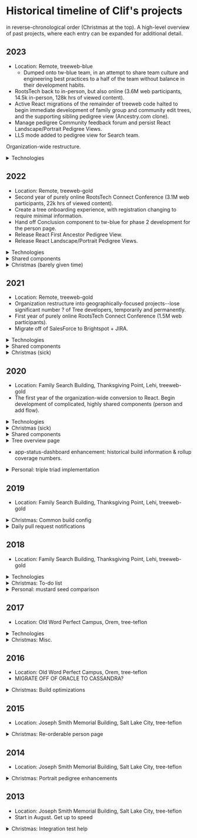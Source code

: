 # Historical timeline of Clif's projects

in reverse-chronological order (Christmas at the top). A high-level overview of past projects, where each entry can be expanded for additional detail.

<!--- 

LINKS FOR STATS:

Package count (filter to @fs/zion): https://www.familysearch.org/frontier/dashboard/package (does not include individual counts of all zion-ui components)
Build time: https://www.familysearch.org/frontier/dashboard/zion-builds

--->


## 2023

- Location: Remote, treeweb-blue
	- Dumped onto tw-blue team, in an attempt to share team culture and engineering best practices to a half of the team without balance in their development habits.
- RootsTech back to in-person, but also online (3.6M web participants, 14.5k in-person, 128k hrs of viewed content).
- Active React migrations of the remainder of treeweb code halted to begin immediate development of family group and community edit trees, and the supporting sibling pedigree view (Ancestry.com clone).
- Manage pedigree Community feedback forum and persist React Landscape/Portrait Pedigree Views.
- LLS mode added to pedigree view for Search team.

Organization-wide restructure.

<details>
<summary>Technologies</summary>

- All babylon components moved to zion.
- Zion: GitHub monorepo of 131 (+104 zion-ui) components with 50-minute build time (v13)
    - React, Storybook, Yarn, Linaria, Lerna, Babel, Jest, Cypress, NX (not really), ESLint8, Prettier, Travis CI, node 20
- Heroku, moving next year to pure AWS machines
- Akamai
- JavaScript: React (Polymer = deprecated)
- CloudBees (formerly ElectricFlow), moving next year to pure GitHub action builds
- SauceLabs
- Slack + Microsoft Teams
- Convert from VersionOne project management to JIRA, with some significant drawbacks

</details>

## 2022

- Location: Remote, treeweb-gold
- Second year of purely online RootsTech Connect Conference (3.1M web participants, 22k hrs of viewed content).
- Create a tree onboarding experience, with registration changing to require minimal information.
- Hand off Conclusion component to tw-blue for phase 2 development for the person page.
- Release React First Ancestor Pedigree View.
- Release React Landscape/Portrait Pedigree Views.

<details>
<summary>Technologies</summary>

- Zion: GitHub monorepo of 113 (+60 zion-ui) components with 60-minute build time (v12)
    - React, Storybook, Yarn, Linaria, Lerna, Babel, Jest, NX, ESLint7, Prettier, Travis CI, node 16, terrible MFA SSO

</details>

<details>
<summary>Shared components</summary>

- React: Forms AddFindFlow, Pedigree View
- Polymer: birch-standards-picker, birch-typeahead, fs-add-person, fs-cache, fs-change-summary, fs-collapsable-card, fs-copy-pid, fs-couple-renderer, fs-decorated-text, fs-demo, fs-descendancy, fs-dialog, fs-duplicate-not-a-match, fs-family-members, fs-fanchart, fs-find-page, fs-helplet, fs-horizontal-scroller, fs-indicators, fs-life-events, fs-list-page, fs-more-less, fs-pedigree, fs-pedigree-data-service, fs-permissions, fs-person-card, fs-person-data-service, fs-person-notes, fs-person-page, fs-person-summary, fs-person-tile, fs-person-timeline, fs-prompt, fs-relationship-calc, fs-research-help-page, fs-research-help-service, fs-reservations, fs-soft-launch, fs-temple, fs-test-component, fs-todo-list, fs-tree-changelog, fs-tree-common-routing, fs-tree-conclusion, fs-tree-is-authorized, fs-tree-name-template, fs-tree-navigation, fs-tree-onboarding-flow, fs-tree-person-ordinances, fs-tree-person-renderer, fs-tree-recents, fs-user-preferences-service, fs-user-service, fs-walkme, fs-watch, inert, resettable-properties-behavior, styles-wc, tree-data-handler, wc-i18n

</details>

<details>
<summary>Christmas (barely given time)</summary>

- Create React Descendancy view (recursive node, initial styling, connector lines, hover, expansion, collapse, data fetching)

</details>

## 2021

- Location: Remote, treeweb-gold
- Organization restructure into geographically-focused projects--lose significant number ? of Tree developers, temporarily and permanently.
- First year of purely online RootsTech Connect Conference (1.5M web participants).
- Migrate off of SalesForce to Brightspot + JIRA.

<details>
<summary>Technologies</summary>

- Zion: GitHub monorepo of 100+ components with 50-minute build time (v10)
    - React, Storybook, Yarn, Linaria, Lerna, Babel, Jest, Travis CI, node 14

</details>

<details>
<summary>Shared components</summary>

- Forms (complete performance overhaul conversion from Formik to react-hook-form)
- React: AddFindFlow, Conclusion, First Ancestor Pedigree View
- Polymer: birch-standards-picker, birch-typeahead, fs-add-person, fs-cache, fs-change-summary, fs-collapsable-card, fs-copy-pid, fs-couple-renderer, fs-decorated-text, fs-demo, fs-descendancy, fs-dialog, fs-duplicate-not-a-match, fs-family-members, fs-fanchart, fs-find-page, fs-helplet, fs-horizontal-scroller, fs-indicators, fs-life-events, fs-list-page, fs-more-less, fs-pedigree, fs-pedigree-data-service, fs-permissions, fs-person-card, fs-person-data-service, fs-person-notes, fs-person-page, fs-person-summary, fs-person-tile, fs-person-timeline, fs-prompt, fs-relationship-calc, fs-research-help-page, fs-research-help-service, fs-reservations, fs-soft-launch, fs-temple, fs-test-component, fs-todo-list, fs-tree-changelog, fs-tree-common-routing, fs-tree-conclusion, fs-tree-is-authorized, fs-tree-name-template, fs-tree-navigation, fs-tree-onboarding-flow, fs-tree-person-ordinances, fs-tree-person-renderer, fs-tree-recents, fs-user-preferences-service, fs-user-service, fs-walkme, fs-watch, inert, resettable-properties-behavior, styles-wc, tree-data-handler, wc-i18n

</details>

<details>
<summary>Christmas (sick)</summary>

- (Early) Organization-wide /version pages added to react branch of snow
- Stryker mutator update

</details>

## 2020

- Location: Family Search Building, Thanksgiving Point, Lehi, treeweb-gold
- The first year of the organization-wide conversion to React. Begin development of complicated, highly shared components (person and add flow).

<details>
<summary>Technologies</summary>

- Zion: GitHub monorepo of ~50 components with 20-minute build time (v9)
    - React, Storybook, Yarn, Emotion, Lerna, Babel, Jest, ESLint6, Travis CI, node 14
- Heroku
- Akamai
- JavaScript: React (Polymer = deprecated)
- CloudBees (formerly ElectricFlow)
- SauceLabs
- Slack + Microsoft Teams
- VersionOne

</details>

<details>
<summary>Christmas (sick)</summary>

- Stryker mutator integration

</details>

<details>
<summary>Shared components</summary>

- React: Person (Couple, Name, PersonOverlay, PersonService), RelationshipViewer

</details>

<details>
<summary>Tree overview page</summary>

- Publicly-searchable and -indexable landing page to provide basic information, replacing the search records page that currently is the top result.

</details>

- app-status-dashboard enhancement: historical build information & rollup coverage numbers.

<details>
<summary>Personal: triple triad implementation</summary>

- Websocket-based, highly-cached webpage and game management and AI server implementation. ([source](https://github.com/skye2k2/triple-triad))

</details>

## 2019

- Location: Family Search Building, Thanksgiving Point, Lehi, treeweb-gold

<details>
<summary>Christmas: Common build config</summary>

- fs-common-build-scripts & eslint-config-tree updates
    - Add importable Travis CI configuration files to simplify maintenance across 60+ repositories
    - Update and add new linting plugins
    - Write unit tests for rules we care about

</details>

<details>
<summary>Daily pull request notifications</summary>

Enhance https://github.com/skye2k2/pr-police/branches in order to provide better functionality, including day and holiday exclusion, scheduled run times, tag exclusion, and better environment variable support. [pull request](https://github.com/Talkdesk/pr-police/pull/8)

</details>

## 2018

- Location: Family Search Building, Thanksgiving Point, Lehi, treeweb-gold

<details>
<summary>Technologies</summary>

- fs-components
    - Polymer, native web components, Web Component Tester, Sauce, ESLint, Code Climate, Travis CI, 
- Heroku
- Akamai
- JavaScript: Polymer (Angular = deprecated)
- ElectricFlow
- SauceLabs
- Slack + Cisco Webex
- VersionOne

</details>

<details>
<summary>Christmas: To-do list</summary>

- Home's To-do List moved to a shared component, improved, and tested [pull request](https://github.com/fs-webdev/fs-todo-list/pull/1)
    - Extricate web component-based code and related service
    - Create repo with Code Climate, Travis CI, ESLint, and Lingoport integrations
    - Organize code, add significant unit tests, and clean up linting infractions
    - Update to fs-styles, fs-checkbox, & fs-icon
    - Add functionality:
        - Add a button component that uses fs-styles .fs-subnav__item and launches the todo list in a flyout, for use on any page
        - Save on loss of focus, to keep from losing data or editing multiple items at once
        - Cancel and close edit mode on escape key
        - Add useful autofocus after opening in flyout mode or editing a todo item
        - Show warning message if we won't be able to retrieve user data
        - Allow editing of completed items (otherwise, they need to uncomplete, edit, and recomplete)
        - Add ability to delete tasks on mobile--always show remove buttons, for now
        - Add analytics tracking via fs-metrics
        - Add data-test attributes
- Books read list Google Book API (1,000/day rate limit) data splicer for ISBN and page count
- Add Konami cheat code support to fs-globals [pull request](https://github.com/fs-webdev/fs-globals/pull/70)

</details>

<details>
<summary>Personal: mustard seed comparison</summary>

- Minimal JavaScript and CSS image scaling implementation. ([source](https://github.com/skye2k2/mustard-seed-comparison))

</details>

## 2017

- Location: Old Word Perfect Campus, Orem, tree-teflon

<details>
<summary>Technologies</summary>

- ng-shared-components
    - Angular, Karma, Mocha, Chai, Sinon, PhantomJS, Code Climate, Travis CI
- Heroku
- Akamai
- JavaScript: Angular (gadgets = deprecated)
- ElectricFlow
- SauceLabs
- HipChat + Cisco Webex
- VersionOne

</details>

<details>
<summary>Christmas: Misc.</summary>

- Decrease V8 client manifest filesize (25kB-->5kB)
- Fully dynamic fs-icon demo page
- Convert to HF-provided /version page route I helped author
- V8 Pedigree > 480: Add fullscreen button
- User preference: Pedigree background image
- Help TreeWeb Blue with blueprint 1.0 conversion (scripts, Heroku add-ons & configuration)
- gitmanage.sh script branch summary option
- Disable splunk-logger while we triage dyno performance
- Skills app: animated HTTP status cats [source](https://github.com/skye2k2/skills)

</details>

## 2016

- Location: Old Word Perfect Campus, Orem, tree-teflon
- MIGRATE OFF OF ORACLE TO CASSANDRA?

<details>
<summary>Christmas: Build optimizations</summary>

- Add auto semver release tagging to Travis builds
- Speed up Travis CI builds (remove unnecessary system install) ~3:00 --> ~1:45
- Help search/indexing integrate Code Climate
- Create free disk space script and add to developer tips & tricks
- Create repository update script and add to developer tips & tricks
- Custom Travis CI error/warning Slack alerts (contain failure reason/last lines of log/additional detail)

</details>

## 2015

- Location: Joseph Smith Memorial Building, Salt Lake City, tree-teflon

<details>
<summary>Christmas: Re-orderable person page</summary>

- Re-orderable person page + UX-requested openness redesign
- Movie picker [source](https://github.com/skye2k2/movie-picker)

</details>

## 2014

- Location: Joseph Smith Memorial Building, Salt Lake City, tree-teflon

<details>
<summary>Christmas: Portrait pedigree enhancements</summary>

- Portrait pedigree flyout auto-scroll functionality
- Portrait pedigree restyle
    - Implement restyle as per UX
    - Add gradient bars, descendant handlebar, and update connector lines
    - Add daybreak theme

</details>

## 2013

- Location: Joseph Smith Memorial Building, Salt Lake City, tree-teflon
- Start in August. Get up to speed

<details>
<summary>Christmas: Integration test help</summary>

- On-premise machines used for integration acceptance testing regularly fail--schedule a daily restart to have each machine ready for each day

</details>
